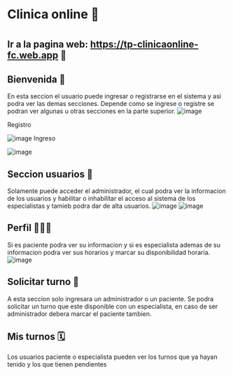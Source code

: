<h1>Clinica online 🏨<h1/>

  
## Ir a la pagina web: https://tp-clinicaonline-fc.web.app 🚀

## Bienvenida 🏥
En esta seccion el usuario puede ingresar o registrarse en el sistema y asi podra ver las demas secciones.
Depende como se ingrese o registre se podran ver algunas u otras secciones en la parte superior.
  ![image](https://user-images.githubusercontent.com/60653223/172782999-f8ce422e-74ec-4572-b5c2-8504c5a1f6eb.png)

Registro

  ![image](https://user-images.githubusercontent.com/60653223/172784032-974496a7-7b2c-46d5-a3ae-3dcc0b79ba5e.png)
Ingreso

  ![image](https://user-images.githubusercontent.com/60653223/172784152-4e7bc8d1-f9c0-4af1-9986-a6fdfcaead38.png)



## Seccion usuarios 👥
Solamente puede acceder el administrador, el cual podra ver la informacion de los usuarios y habilitar o inhabilitar el acceso al sistema de los especialistas y tamieb podra dar de alta usuarios.
![image](https://user-images.githubusercontent.com/60653223/172783658-48684c2e-fc0c-42de-812c-5916aa2ee402.png)
![image](https://user-images.githubusercontent.com/60653223/172785178-f5c25421-2f2d-40ca-911b-e5f9a127b8c5.png)

  
## Perfil 👨🏽‍🦱
Si es paciente podra ver su informacion y si es especialista ademas de su informacion podra ver sus horarios y marcar su disponibilidad horaria.
![image](https://user-images.githubusercontent.com/60653223/172784500-5e7b95c2-c3e8-4006-86b5-12062f7d6d18.png)

## Solicitar turno 📝

A esta seccion solo ingresara un administrador o un paciente. Se podra solicitar un turno que este disponible con un especialista, en caso de ser administrador debera marcar el paciente tambien.


## Mis turnos 🗓️
Los usuarios paciente o especialista pueden ver los turnos que ya hayan tenido y los que tienen pendientes

